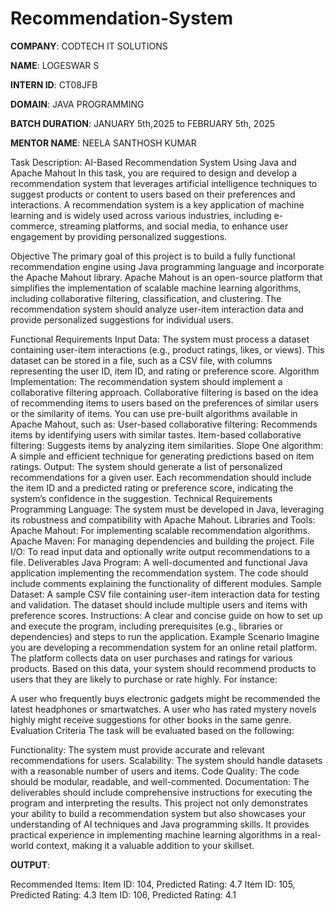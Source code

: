 # Recommendation-System

**COMPANY**: CODTECH IT SOLUTIONS

**NAME**: LOGESWAR S

**INTERN ID**: CT08JFB

**DOMAIN**: JAVA PROGRAMMING

**BATCH DURATION**: JANUARY 5th,2025 to FEBRUARY 5th, 2025

**MENTOR NAME**: NEELA SANTHOSH KUMAR

Task Description: AI-Based Recommendation System Using Java and Apache Mahout In this task, you are required to design and develop a recommendation system that leverages artificial intelligence techniques to suggest products or content to users based on their preferences and interactions. A recommendation system is a key application of machine learning and is widely used across various industries, including e-commerce, streaming platforms, and social media, to enhance user engagement by providing personalized suggestions.

Objective The primary goal of this project is to build a fully functional recommendation engine using Java programming language and incorporate the Apache Mahout library. Apache Mahout is an open-source platform that simplifies the implementation of scalable machine learning algorithms, including collaborative filtering, classification, and clustering. The recommendation system should analyze user-item interaction data and provide personalized suggestions for individual users.

Functional Requirements Input Data: The system must process a dataset containing user-item interactions (e.g., product ratings, likes, or views). This dataset can be stored in a file, such as a CSV file, with columns representing the user ID, item ID, and rating or preference score. Algorithm Implementation: The recommendation system should implement a collaborative filtering approach. Collaborative filtering is based on the idea of recommending items to users based on the preferences of similar users or the similarity of items. You can use pre-built algorithms available in Apache Mahout, such as: User-based collaborative filtering: Recommends items by identifying users with similar tastes. Item-based collaborative filtering: Suggests items by analyzing item similarities. Slope One algorithm: A simple and efficient technique for generating predictions based on item ratings. Output: The system should generate a list of personalized recommendations for a given user. Each recommendation should include the item ID and a predicted rating or preference score, indicating the system’s confidence in the suggestion. Technical Requirements Programming Language: The system must be developed in Java, leveraging its robustness and compatibility with Apache Mahout. Libraries and Tools: Apache Mahout: For implementing scalable recommendation algorithms. Apache Maven: For managing dependencies and building the project. File I/O: To read input data and optionally write output recommendations to a file. Deliverables Java Program: A well-documented and functional Java application implementing the recommendation system. The code should include comments explaining the functionality of different modules. Sample Dataset: A sample CSV file containing user-item interaction data for testing and validation. The dataset should include multiple users and items with preference scores. Instructions: A clear and concise guide on how to set up and execute the program, including prerequisites (e.g., libraries or dependencies) and steps to run the application. Example Scenario Imagine you are developing a recommendation system for an online retail platform. The platform collects data on user purchases and ratings for various products. Based on this data, your system should recommend products to users that they are likely to purchase or rate highly. For instance:

A user who frequently buys electronic gadgets might be recommended the latest headphones or smartwatches. A user who has rated mystery novels highly might receive suggestions for other books in the same genre. Evaluation Criteria The task will be evaluated based on the following:

Functionality: The system must provide accurate and relevant recommendations for users. Scalability: The system should handle datasets with a reasonable number of users and items. Code Quality: The code should be modular, readable, and well-commented. Documentation: The deliverables should include comprehensive instructions for executing the program and interpreting the results. This project not only demonstrates your ability to build a recommendation system but also showcases your understanding of AI techniques and Java programming skills. It provides practical experience in implementing machine learning algorithms in a real-world context, making it a valuable addition to your skillset.

**OUTPUT**: 

Recommended Items: Item ID: 104, Predicted Rating: 4.7 Item ID: 105, Predicted Rating: 4.3 Item ID: 106, Predicted Rating: 4.1
